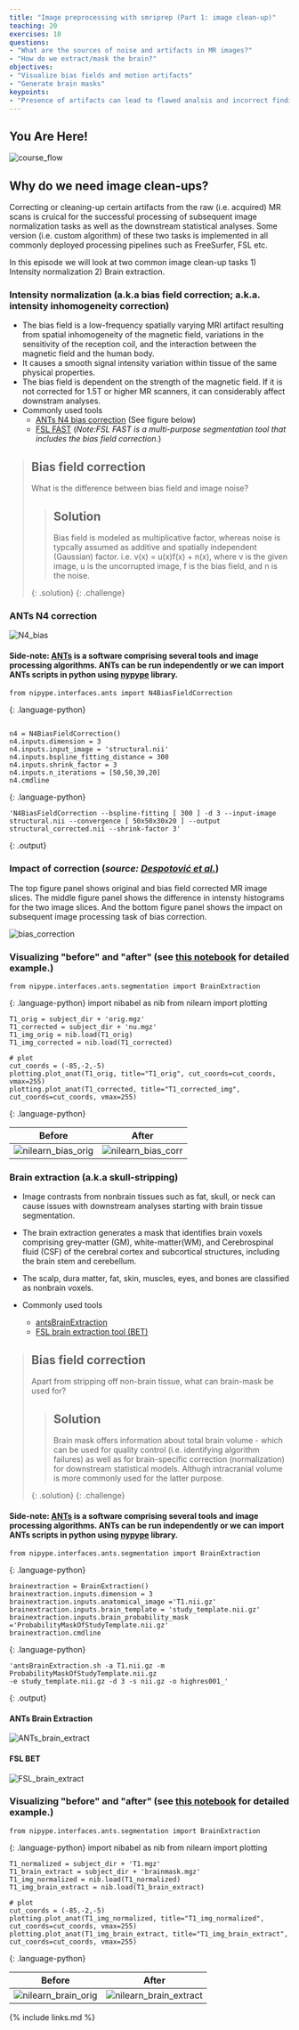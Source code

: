 ```yaml
---
title: "Image preprocessing with smriprep (Part 1: image clean-up)"
teaching: 20
exercises: 10
questions:
- "What are the sources of noise and artifacts in MR images?"
- "How do we extract/mask the brain?"
objectives:
- "Visualize bias fields and motion artifacts"
- "Generate brain masks"
keypoints:
- "Presence of artifacts can lead to flawed analsis and incorrect findings"
---
```

## You Are Here!
![course_flow](../fig/episode_2/Course_flow_2.png)

## Why do we need image clean-ups?
Correcting or cleaning-up certain artifacts from the raw (i.e. acquired) MR scans is cruical for the successful processing of subsequent image normalization tasks as well as the downstream statistical analyses. Some version (i.e. custom algorithm) of these two tasks is implemented in all commonly deployed processing pipelines such as FreeSurfer, FSL etc. 

In this episode we will look at two common image clean-up tasks 1) Intensity normalization 2) Brain extraction. 

### Intensity normalization (a.k.a bias field correction; a.k.a. intensity inhomogeneity correction)

- The bias field is a low-frequency spatially varying MRI artifact resulting from spatial inhomogeneity of the magnetic field,
variations in the sensitivity of the reception coil, and the interaction between the magnetic field and the human body. 
- It causes a smooth signal intensity variation within tissue of the same physical properties. 
- The bias field is dependent on the strength of the magnetic field. If it is not corrected for 1.5T or higher MR scanners, it can considerably affect downstram analyses. 
- Commonly used tools
    - [ANTs N4 bias correction](https://pubmed.ncbi.nlm.nih.gov/20378467/) (See figure below)
    - [FSL FAST](https://fsl.fmrib.ox.ac.uk/fsl/fslwiki/FAST) (_Note:FSL FAST is a multi-purpose segmentation tool that includes the bias field correction._)


> ## Bias field correction
>
> What is the difference between bias field and image noise?
>
> > ## Solution
> > Bias field is modeled as multiplicative factor, whereas noise is typcally assumed as additive and spatially independent (Gaussian) factor.
> > i.e. v(x) = u(x)f(x) + n(x), where v is the given image, u is the uncorrupted image, f is the bias field, and n is the noise.  
> > 
> {: .solution}
{: .challenge}


### ANTs N4 correction

![N4_bias](../fig/episode_2/N4_bias.jpeg)

#### Side-note: [ANTs](http://stnava.github.io/ANTs/) is a software comprising several tools and image processing algorithms. ANTs can be run independently or we can import ANTs scripts in python using [nypype](https://nipype.readthedocs.io/en/latest/) library. 

~~~
from nipype.interfaces.ants import N4BiasFieldCorrection
~~~
{: .language-python}

~~~

n4 = N4BiasFieldCorrection()
n4.inputs.dimension = 3
n4.inputs.input_image = 'structural.nii'
n4.inputs.bspline_fitting_distance = 300
n4.inputs.shrink_factor = 3
n4.inputs.n_iterations = [50,50,30,20]
n4.cmdline 

~~~
{: .language-python}

~~~
'N4BiasFieldCorrection --bspline-fitting [ 300 ] -d 3 --input-image structural.nii --convergence [ 50x50x30x20 ] --output structural_corrected.nii --shrink-factor 3'
~~~
{: .output}


### Impact of correction (_source: [Despotović et al.](https://www.hindawi.com/journals/cmmm/2015/450341/)_)
The top figure panel shows original and bias field corrected MR image slices. The middle figure panel shows the difference in intensty histograms for the two image slices. And the bottom figure panel shows the impact on subsequent image processing task of bias correction. 

![bias_correction](../fig/episode_2/Despotovic_bias_correction.png)


### Visualizing "before" and "after" (see [this notebook](../code/2_sMRI_image_cleanup.ipynb) for detailed example.)
~~~
from nipype.interfaces.ants.segmentation import BrainExtraction
~~~
{: .language-python}
import nibabel as nib
from nilearn import plotting
~~~
T1_orig = subject_dir + 'orig.mgz'
T1_corrected = subject_dir + 'nu.mgz'
T1_img_orig = nib.load(T1_orig)
T1_img_corrected = nib.load(T1_corrected)

# plot
cut_coords = (-85,-2,-5)
plotting.plot_anat(T1_orig, title="T1_orig", cut_coords=cut_coords, vmax=255)
plotting.plot_anat(T1_corrected, title="T1_corrected_img", cut_coords=cut_coords, vmax=255)
~~~
{: .language-python}

|        Before        | After |
| :-------------: | :-----------: |
| ![nilearn_bias_orig](../fig/episode_2/nilearn_bias_orig.png) | ![nilearn_bias_corr](../fig/episode_2/nilearn_bias_corr.png) |

### Brain extraction (a.k.a skull-stripping)
- Image contrasts from nonbrain tissues such as fat, skull, or neck can cause issues with downstream analyses starting with brain tissue segmentation.
- The brain extraction generates a mask that identifies brain voxels comprising grey-matter (GM), white-matter(WM), and Cerebrospinal fluid (CSF) of
the cerebral cortex and subcortical structures, including the brain stem and cerebellum. 
- The scalp, dura matter, fat, skin, muscles, eyes, and bones are classified as nonbrain voxels.

- Commonly used tools
    - [antsBrainExtraction](https://nipype.readthedocs.io/en/latest/api/generated/nipype.interfaces.ants.html#brainextraction)
    - [FSL brain extraction tool (BET)](https://fsl.fmrib.ox.ac.uk/fsl/fslwiki/BET)



> ## Bias field correction
>
> Apart from stripping off non-brain tissue, what can brain-mask be used for?
>
> > ## Solution
> > Brain mask offers information about total brain volume - which can be used for quality control (i.e. identifying algorithm failures) as well as for brain-specific correction (normalization) for downstream statistical models. Althugh intracranial volume is more commonly used for the latter purpose. 
> > 
> > 
> {: .solution}
{: .challenge}


#### Side-note: [ANTs](http://stnava.github.io/ANTs/) is a software comprising several tools and image processing algorithms. ANTs can be run independently or we can import ANTs scripts in python using [nypype](https://nipype.readthedocs.io/en/latest/) library. 

~~~
from nipype.interfaces.ants.segmentation import BrainExtraction
~~~
{: .language-python}

~~~
brainextraction = BrainExtraction()
brainextraction.inputs.dimension = 3
brainextraction.inputs.anatomical_image ='T1.nii.gz'
brainextraction.inputs.brain_template = 'study_template.nii.gz'
brainextraction.inputs.brain_probability_mask ='ProbabilityMaskOfStudyTemplate.nii.gz'
brainextraction.cmdline
~~~
{: .language-python}

~~~
'antsBrainExtraction.sh -a T1.nii.gz -m ProbabilityMaskOfStudyTemplate.nii.gz
-e study_template.nii.gz -d 3 -s nii.gz -o highres001_'
~~~
{: .output}


#### ANTs Brain Extraction

![ANTs_brain_extract](../fig/episode_2/brainextraction_t1.jpg)

#### FSL BET 

![FSL_brain_extract](../fig/episode_2/bet2_eg_small.png)


### Visualizing "before" and "after" (see [this notebook](../code/2_sMRI_image_cleanup.ipynb) for detailed example.)
~~~
from nipype.interfaces.ants.segmentation import BrainExtraction
~~~
{: .language-python}
import nibabel as nib
from nilearn import plotting
~~~
T1_normalized = subject_dir + 'T1.mgz'
T1_brain_extract = subject_dir + 'brainmask.mgz'
T1_img_normalized = nib.load(T1_normalized)
T1_img_brain_extract = nib.load(T1_brain_extract)

# plot
cut_coords = (-85,-2,-5)
plotting.plot_anat(T1_img_normalized, title="T1_img_normalized", cut_coords=cut_coords, vmax=255)
plotting.plot_anat(T1_img_brain_extract, title="T1_img_brain_extract", cut_coords=cut_coords, vmax=255)

~~~
{: .language-python}

|        Before        | After |
| :-------------: | :-----------: |
| ![nilearn_brain_orig](../fig/episode_2/nilearn_brain_orig.png) | ![nilearn_brain_extract](../fig/episode_2/nilearn_brain_extract.png) |

{% include links.md %}

